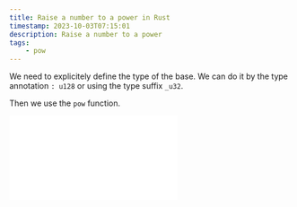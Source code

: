```yaml
---
title: Raise a number to a power in Rust
timestamp: 2023-10-03T07:15:01
description: Raise a number to a power
tags:
    - pow
---
```


We need to explicitely define the type of the base. We can do it by the type annotation `: u128` or using the type suffix `_u32`.

Then we use the `pow` function.

![](examples/raise-to-power/src/main.rs)

